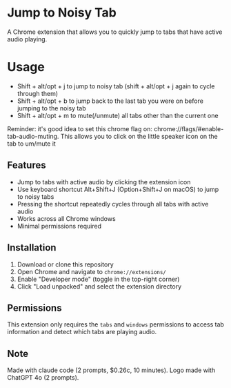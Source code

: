 
# Jump to Noisy Tab

A Chrome extension that allows you to quickly jump to tabs that have active audio playing.

# Usage

- Shift + alt/opt + j to jump to noisy tab (shift + alt/opt + j again to cycle through them)
- Shift + alt/opt + b to jump back to the last tab you were on before jumping to the noisy tab
- Shift + alt/opt + m to mute(/unmute) all tabs other than the current one

Reminder: it's good idea to set this chrome flag on: chrome://flags/#enable-tab-audio-muting. This allows you to click on the little speaker icon on the tab to um/mute it

## Features

- Jump to tabs with active audio by clicking the extension icon
- Use keyboard shortcut Alt+Shift+J (Option+Shift+J on macOS) to jump to noisy tabs
- Pressing the shortcut repeatedly cycles through all tabs with active audio
- Works across all Chrome windows
- Minimal permissions required

## Installation

1. Download or clone this repository
2. Open Chrome and navigate to `chrome://extensions/`
3. Enable "Developer mode" (toggle in the top-right corner)
4. Click "Load unpacked" and select the extension directory

## Permissions

This extension only requires the `tabs` and `windows` permissions to access tab information and detect which tabs are playing audio.

## Note

Made with claude code (2 prompts, $0.26c, 10 minutes). Logo made with ChatGPT 4o (2 prompts).
